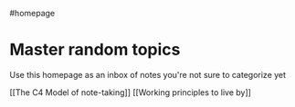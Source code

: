 #homepage
# Master random topics
Use this homepage as an inbox of notes you're not sure to categorize yet

[[The C4 Model of note-taking]]
[[Working principles to live by]]
